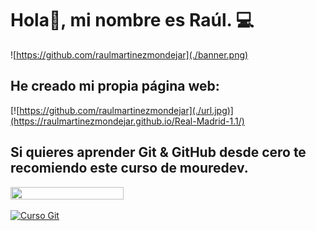 # Hola👋, mi nombre es Raúl. 💻

![https://github.com/raulmartinezmondejar](./banner.png)

## He creado mi propia página web:
[![https://github.com/raulmartinezmondejar](./url.jpg)](https://raulmartinezmondejar.github.io/Real-Madrid-1.1/)

## Si quieres aprender Git & GitHub desde cero te recomiendo este curso de mouredev.

<a href="https://mouredev.link/git"><img src="https://raw.githubusercontent.com/mouredev/hello-git/main/Media/header.jpg" style="height: 60%; width:60%;"/></a>

[![Curso Git](https://img.shields.io/github/stars/mouredev/hello-git?label=Curso%20Git%20y%20GitHub&style=social)](https://github.com/mouredev/hello-git)
